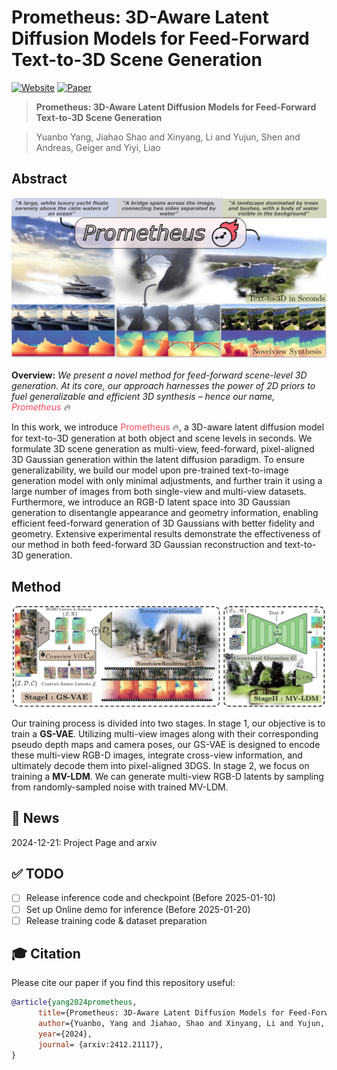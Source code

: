 # Prometheus: 3D-Aware Latent Diffusion Models for Feed-Forward Text-to-3D Scene Generation

<!-- 
[Jiahao Shao*](https://jhaoshao.github.io/), Yuanbo Yang*, Hongyu Zhou, [Youmin Zhang](https://youmi-zym.github.io/),  [Yujun Shen](https://shenyujun.github.io/), [Vitor Guizilini](https://vitorguizilini.github.io/), [Yue Wang](https://yuewang.xyz/), [Matteo Poggi](https://mattpoggi.github.io/), [Yiyi Liao](https://yiyiliao.github.io/ ) -->

[![Website](https://img.shields.io/badge/Webpage-🔥Prometheus-orange)](https://freemty.github.io/project-prometheus/) [![Paper](https://img.shields.io/badge/arXiv-PDF-b31b1b)](https://arxiv.org/pdf/2412.21117)

 <!-- [![Hugging Face Space](https://img.shields.io/badge/🤗%20Hugging%20Face-Space-yellow)](https://huggingface.co/spaces/jhshao/ChronoDepth)
[![Hugging Face Model](https://img.shields.io/badge/🤗%20Hugging%20Face-Model-green)](https://huggingface.co/jhshao/ChronoDepth-v1) -->

> **Prometheus: 3D-Aware Latent Diffusion Models for Feed-Forward Text-to-3D Scene Generation** <br>

> Yuanbo Yang, Jiahao Shao and Xinyang, Li and Yujun, Shen and Andreas, Geiger and Yiyi, Liao <br>

## Abstract

<img src="./docs/assets/teaser_p1.jpg"/>

**Overview:** *We present a novel method for feed-forward scene-level 3D generation. At its core, our approach harnesses the power of 2D priors to fuel generalizable and efficient 3D synthesis – hence our name, <font color=#ff455c>Prometheus </font>🔥*


In this work, we introduce  <font color=#ff455c>Prometheus </font>🔥, a 3D-aware latent diffusion model for text-to-3D generation at both object and scene levels in seconds. We formulate 3D scene generation as multi-view, feed-forward, pixel-aligned 3D Gaussian generation within the latent diffusion paradigm. To ensure generalizability, we build our model upon pre-trained text-to-image generation model with only minimal adjustments, and further train it using a large number of images from both single-view and multi-view datasets. Furthermore, we introduce an RGB-D latent space into 3D Gaussian generation to disentangle appearance and geometry information, enabling efficient feed-forward generation of 3D Gaussians with better fidelity and geometry. Extensive experimental results demonstrate the effectiveness of our method in both feed-forward 3D Gaussian reconstruction and text-to-3D generation.

## Method

<img src="./docs/assets/method.jpg"/>

 Our training process is divided into two stages. In stage 1, our objective is to train a **GS-VAE**. Utilizing multi-view images along with their corresponding pseudo depth maps and camera poses, our GS-VAE is designed to encode these multi-view RGB-D images, integrate cross-view information, and ultimately decode them into pixel-aligned 3DGS. In stage 2, we focus on training a **MV-LDM**. We can generate multi-view RGB-D latents by sampling from randomly-sampled noise with trained MV-LDM.


## 📢 News
2024-12-21: Project Page and arxiv


## ✅ TODO
- [ ] Release inference code and checkpoint (Before 2025-01-10)
- [ ] Set up Online demo for inference (Before 2025-01-20)
- [ ] Release training code & dataset preparation

## 🎓 Citation

Please cite our paper if you find this repository useful:

```bibtex
@article{yang2024prometheus,
      title={Prometheus: 3D-Aware Latent Diffusion Models for Feed-Forward Text-to-3D Scene Generation}, 
      author={Yuanbo, Yang and Jiahao, Shao and Xinyang, Li and Yujun, Shen and Andreas, Geiger and Yiyi, Liao},
      year={2024},
      journal= {arxiv:2412.21117},
}
```